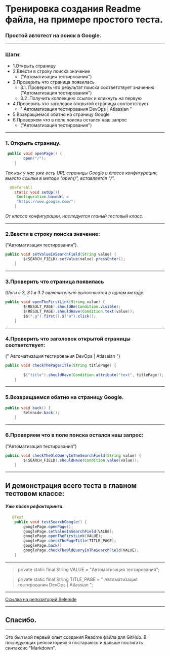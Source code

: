 
# __Тренировка создания Readme файла, на примере простого теста.__

### __Простой автотест на поиск в Google.__

---
### Шаги:
* 1.Открыть страницу 
* 2.Ввести в строку поиска значение
  * ("Автоматизация тестирования")
* 3.Проверить что страница появилась
  * 3.1. Проверить что результат поиска соответствует значению
    ("Автоматизация тестирования")
  * 3.2 .Получить коллекцию ссылок и кликнуть на первую
* 4.Проверить что заголовок открытой страницы соответствует
  * " Автоматизация тестирования DevOps | Atlassian "
* 5.Возвращаемся обатно на страницу Google
* 6.Проверяем что в поле поиска остался наш запрос
  * ("Автоматизация тестирования")
---
### __1. Открыть страницу.__
````java
 public void openPage() {    
        open("/");
    }
````
_Так как у нас уже есть URL страницы Google в классе конфигурации, вместо ссылки в методе "open()", вставляется "/"._
````java
  @BeforeAll
    static void setUp(){
     Configuration.baseUrl = 
     "https://www.google.com/";
    }
````
_От класса конфигурации, наследуется гланый тестовый класс._

---
### __2.Ввести в строку поиска значение:__
("Автоматизация тестирования").
```java
public void setValueInSearchField(String value) {
        $(SEARCH_FIELD).setValue(value).pressEnter();
    }
```
---
### __3.Проверить что страница появилась__
_Шаги с 3, 3.1 и 3.2 включительно выполняются в одном методе._
````java
public void openTheFirstLink(String value) {
        $(RESULT_PAGE).shouldBe(Condition.visible);
        $(RESULT_PAGE).shouldHave(Condition.text(value));
        $$(".g").first().$("a").click();
    }
````
---

### __4.Проверить что заголовок открытой страницы соответствует:__
(" Автоматизация тестирования DevOps | Atlassian ")
````java
public void checkThePageTitle(String titlePage) {
        
        $("title").shouldHave(Condition.attribute("text", titlePage));
    }
````
---
### __5.Возвращаемся обатно на страницу Google.__
````java
public void back() {
        Selenide.back();
    }
````
---
### __6.Проверяем что в поле поиска остался наш запрос:__
("Автоматизация тестирования")
````java
public void checkTheOldQueryInTheSearchField(String value) {
        $(SEARCH_FIELD).shouldHave(Condition.value(value));
    }
````
---

## __И демонстрация всего теста в главном тестовом классе:__
#### _Уже после рефакторинга._
````java
   @Test
    public void testSearchGoogle() {
        googlePage.openPage();
        googlePage.setValueInSearchField(VALUE);
        googlePage.openTheFirstLink(VALUE);
        googlePage.checkThePageTitle(TITLE_PAGE);
        googlePage.back();
        googlePage.checkTheOldQueryInTheSearchField(VALUE);
    }
````
---

> private static final String VALUE = "Автоматизация тестирования";

> private static final String TITLE_PAGE = " Автоматизация тестирования DevOps | Atlassian ";
---

[Ссылка на репозиторий Selenide](https://github.com/selenide/selenide)

---
## __Спасибо.__

---
Это был мой первый опыт создания Readme файла для GitHub.
В последующих репозиториях я постараюсь и дальше постигать синтаксис "Markdown".

